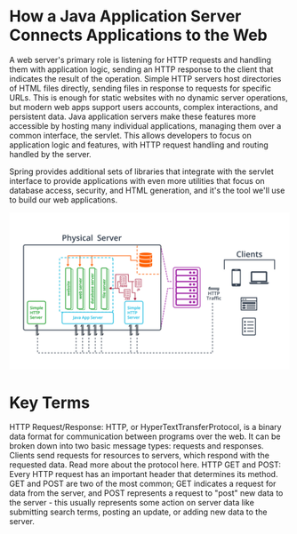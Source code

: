 # How a Java Application Server Connects Applications to the Web

A web server's primary role is listening for HTTP requests and handling them with application logic, sending an HTTP response to the client that indicates the 
result of the operation. Simple HTTP servers host directories of HTML files directly, sending files in response to requests for specific URLs. This is enough 
for static websites with no dynamic server operations, but modern web apps support users accounts, complex interactions, and persistent data. 
Java application servers make these features more accessible by hosting many individual applications, managing them over a common interface, the servlet. 
This allows developers to focus on application logic and features, with HTTP request handling and routing handled by the server.

Spring provides additional sets of libraries that integrate with the servlet interface to provide applications with even more utilities that focus on database access, 
security, and HTML generation, and it's the tool we'll use to build our web applications.

![Java App Server](https://github.com/iamAkolab/udacity_javadev_nanodegree/blob/main/part2_spring_boot_basic/lesson2/l1-06-big-picture.jpg)

# Key Terms
HTTP Request/Response: HTTP, or HyperTextTransferProtocol, is a binary data format for communication between programs over the web. It can be broken down into two basic 
message types: requests and responses. Clients send requests for resources to servers, which respond with the requested data. Read more about the protocol here.
HTTP GET and POST: Every HTTP request has an important header that determines its method. GET and POST are two of the most common; GET indicates a request for data from 
the server, and POST represents a request to "post" new data to the server - this usually represents some action on server data like submitting search terms, posting an 
update, or adding new data to the server.
